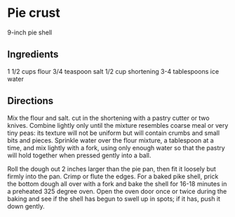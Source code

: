 # Pie crust

9-inch pie shell

## Ingredients
1 1/2 cups flour
3/4 teaspoon salt
1/2 cup shortening
3-4 tablespoons ice water

## Directions
Mix the flour and salt. cut in the shortening with a pastry cutter or two knives.  Combine lightly only until the mixture resembles coarse meal or very tiny peas: its texture will not be uniform but will contain crumbs and small bits and pieces.  Sprinkle water over the flour mixture, a tablespoon at a time, and mix lightly with a fork,  using only enough water so that the pastry will hold together when pressed gently into a ball.

Roll the dough out 2 inches larger than the pie pan, then fit it loosely but firmly into the pan.  Crimp or flute the edges.  For a baked pike shell, prick the bottom dough all over with a fork and bake the shell for 16-18 minutes in a preheated 325 degree oven.  Open the oven door once or twice during the baking and see if the shell has begun to swell up in spots; if it has, push it down gently.

